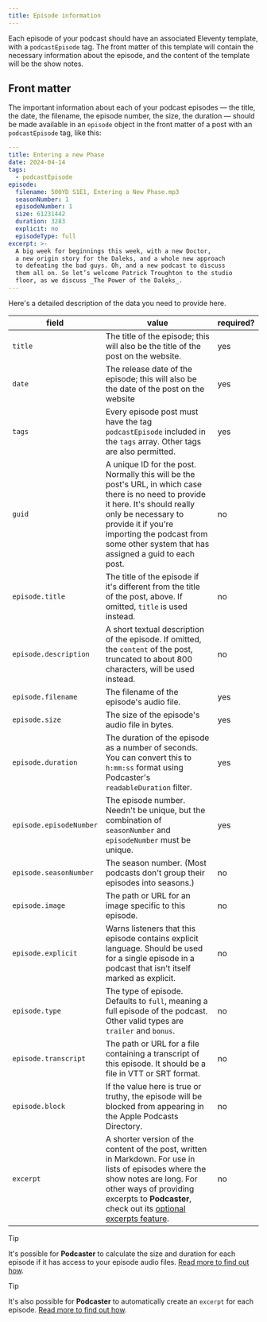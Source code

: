 ```yaml
---
title: Episode information
---
```


Each episode of your podcast should have an associated Eleventy template, with a `podcastEpisode` tag. The front matter of this template will contain the necessary information about the episode, and the content of the template will be the show notes.

## Front matter

The important information about each of your podcast episodes — the title, the date, the filename, the episode number, the size, the duration — should be made available in an `episode` object in the front matter of a post with an `podcastEpisode` tag, like this:

```yaml
---
title: Entering a new Phase
date: 2024-04-14
tags:
  - podcastEpisode
episode:
  filename: 500YD S1E1, Entering a New Phase.mp3
  seasonNumber: 1
  episodeNumber: 1
  size: 61231442
  duration: 3283
  explicit: no
  episodeType: full
excerpt: >-
  A big week for beginnings this week, with a new Doctor, 
  a new origin story for the Daleks, and a whole new approach 
  to defeating the bad guys. Oh, and a new podcast to discuss 
  them all on. So let’s welcome Patrick Troughton to the studio
  floor, as we discuss _The Power of the Daleks_.
---
```

Here's a detailed description of the data you need to provide here.

| field | value | required? |
| ----- | ----- | ----- |
| `title` | The title of the episode; this will also be the title of the post on the website. | yes |
| `date` | The release date of the episode; this will also be the date of the post on the website | yes |
| `tags` | Every episode post must have the tag `podcastEpisode` included in the `tags` array. Other tags are also permitted. | yes |
| `guid` | A unique ID for the post. Normally this will be the post's URL, in which case there is no need to provide it here. It's should really only be necessary to provide it if you're importing the podcast from some other system that has assigned a guid to each post.  | no |
| `episode.title` | The title of the episode if it's different from the title of the post, above. If omitted, `title` is used instead. | no |
| `episode.description` | A short textual description of the episode. If omitted, the `content` of the post, truncated to about 800 characters, will be used instead. | no |
| `episode.filename` | The filename of the episode's audio file. | yes |
| `episode.size` | The size of the episode's audio file in bytes. | yes |
| `episode.duration` | The duration of the episode as a number of seconds. You can convert this to `h:mm:ss` format using Podcaster's `readableDuration` filter. | yes |
| `episode.episodeNumber` | The episode number. Needn't be unique, but the combination of `seasonNumber` and `episodeNumber` must be unique. | yes |
| `episode.seasonNumber` | The season number. (Most podcasts don't group their episodes into seasons.) | no |
| `episode.image` | The path or URL for an image specific to this episode. | no |
| `episode.explicit` | Warns listeners that this episode contains explicit language. Should be used for a single episode in a podcast that isn't itself marked as explicit. | no |
| `episode.type` | The type of episode. Defaults to `full`, meaning a full episode of the podcast. Other valid types are `trailer` and `bonus`. | no |
| `episode.transcript` |  The path or URL for a file containing a transcript of this episode. It should be a file in VTT or SRT format. | no |
| `episode.block` |  If the value here is true or truthy, the episode will be blocked from appearing in the Apple Podcasts Directory. | no |
| `excerpt` | A shorter version of the content of the post, written in Markdown. For use in lists of episodes where the show notes are long. For other ways of providing excerpts to **Podcaster**, check out its [optional excerpts feature][excerpts]. | no |

[excerpts]: /docs/optional-features.md#excerpts

> [!TIP]
> It's possible for **Podcaster** to calculate the size and duration for each episode if it has access to your episode audio files. [Read more to find out how](docs/size-and-duration.md).

> [!TIP]
> It's also possible for **Podcaster** to automatically create an `excerpt` for each episode. [Read more to find out how](/docs/optional-features.md#excerpts).
